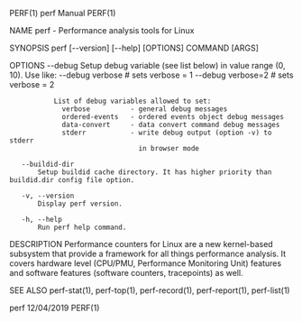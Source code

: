PERF(1)                                                                                          perf Manual                                                                                          PERF(1)

NAME
       perf - Performance analysis tools for Linux

SYNOPSIS
       perf [--version] [--help] [OPTIONS] COMMAND [ARGS]

OPTIONS
       --debug
           Setup debug variable (see list below) in value range (0, 10). Use like: --debug verbose # sets verbose = 1 --debug verbose=2 # sets verbose = 2

               List of debug variables allowed to set:
                 verbose          - general debug messages
                 ordered-events   - ordered events object debug messages
                 data-convert     - data convert command debug messages
                 stderr           - write debug output (option -v) to stderr
                                    in browser mode

       --buildid-dir
           Setup buildid cache directory. It has higher priority than buildid.dir config file option.

       -v, --version
           Display perf version.

       -h, --help
           Run perf help command.

DESCRIPTION
       Performance counters for Linux are a new kernel-based subsystem that provide a framework for all things performance analysis. It covers hardware level (CPU/PMU, Performance Monitoring Unit) features
       and software features (software counters, tracepoints) as well.

SEE ALSO
       perf-stat(1), perf-top(1), perf-record(1), perf-report(1), perf-list(1)

perf                                                                                              12/04/2019                                                                                          PERF(1)
